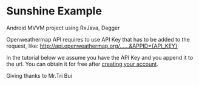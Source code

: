 # Sunshine Example
Android MVVM project using RxJava, Dagger

Openweathermap API requires to use API Key that has to be added to the request, like:
http://api.openweathermap.org/......&APPID={API_KEY}

In the tutorial below we assume you have the API Key and you append it to the url. You can obtain it for free
after [creating your account]( https://home.openweathermap.org/users/sign_up "creating your account").



Giving thanks to Mr.Tri Bui
